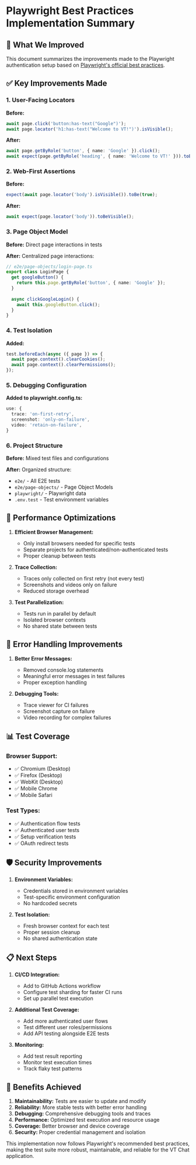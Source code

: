 # Playwright Best Practices Implementation Summary

## 🎯 What We Improved

This document summarizes the improvements made to the Playwright authentication setup based on [Playwright's official best practices](https://playwright.dev/docs/best-practices).

## ✅ Key Improvements Made

### 1. **User-Facing Locators**
**Before:**
```typescript
await page.click('button:has-text("Google")');
await page.locator('h1:has-text("Welcome to VT!")').isVisible();
```

**After:**
```typescript
await page.getByRole('button', { name: 'Google' }).click();
await expect(page.getByRole('heading', { name: 'Welcome to VT!' })).toBeVisible();
```

### 2. **Web-First Assertions**
**Before:**
```typescript
expect(await page.locator('body').isVisible()).toBe(true);
```

**After:**
```typescript
await expect(page.locator('body')).toBeVisible();
```

### 3. **Page Object Model**
**Before:** Direct page interactions in tests

**After:** Centralized page interactions:
```typescript
// e2e/page-objects/login-page.ts
export class LoginPage {
  get googleButton() {
    return this.page.getByRole('button', { name: 'Google' });
  }
  
  async clickGoogleLogin() {
    await this.googleButton.click();
  }
}
```

### 4. **Test Isolation**
**Added:**
```typescript
test.beforeEach(async ({ page }) => {
  await page.context().clearCookies();
  await page.context().clearPermissions();
});
```

### 5. **Debugging Configuration**
**Added to playwright.config.ts:**
```typescript
use: {
  trace: 'on-first-retry',
  screenshot: 'only-on-failure',
  video: 'retain-on-failure',
}
```

### 6. **Project Structure**
**Before:** Mixed test files and configurations

**After:** Organized structure:
- `e2e/` - All E2E tests
- `e2e/page-objects/` - Page Object Models
- `playwright/` - Playwright data
- `.env.test` - Test environment variables

## 🚀 Performance Optimizations

1. **Efficient Browser Management:**
   - Only install browsers needed for specific tests
   - Separate projects for authenticated/non-authenticated tests
   - Proper cleanup between tests

2. **Trace Collection:**
   - Traces only collected on first retry (not every test)
   - Screenshots and videos only on failure
   - Reduced storage overhead

3. **Test Parallelization:**
   - Tests run in parallel by default
   - Isolated browser contexts
   - No shared state between tests

## 🔧 Error Handling Improvements

1. **Better Error Messages:**
   - Removed console.log statements
   - Meaningful error messages in test failures
   - Proper exception handling

2. **Debugging Tools:**
   - Trace viewer for CI failures
   - Screenshot capture on failure
   - Video recording for complex failures

## 📊 Test Coverage

### Browser Support:
- ✅ Chromium (Desktop)
- ✅ Firefox (Desktop)
- ✅ WebKit (Desktop)
- ✅ Mobile Chrome
- ✅ Mobile Safari

### Test Types:
- ✅ Authentication flow tests
- ✅ Authenticated user tests
- ✅ Setup verification tests
- ✅ OAuth redirect tests

## 🛡️ Security Improvements

1. **Environment Variables:**
   - Credentials stored in environment variables
   - Test-specific environment configuration
   - No hardcoded secrets

2. **Test Isolation:**
   - Fresh browser context for each test
   - Proper session cleanup
   - No shared authentication state

## 📋 Next Steps

1. **CI/CD Integration:**
   - Add to GitHub Actions workflow
   - Configure test sharding for faster CI runs
   - Set up parallel test execution

2. **Additional Test Coverage:**
   - Add more authenticated user flows
   - Test different user roles/permissions
   - Add API testing alongside E2E tests

3. **Monitoring:**
   - Add test result reporting
   - Monitor test execution times
   - Track flaky test patterns

## 🎯 Benefits Achieved

1. **Maintainability:** Tests are easier to update and modify
2. **Reliability:** More stable tests with better error handling
3. **Debugging:** Comprehensive debugging tools and traces
4. **Performance:** Optimized test execution and resource usage
5. **Coverage:** Better browser and device coverage
6. **Security:** Proper credential management and isolation

This implementation now follows Playwright's recommended best practices, making the test suite more robust, maintainable, and reliable for the VT Chat application.
